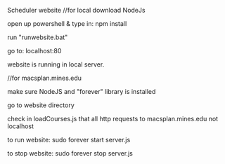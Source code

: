 Scheduler website
//for local
download NodeJs

open up powershell & type in: npm install

run "runwebsite.bat"

go to: localhost:80

website is running in local server.

//for macsplan.mines.edu

make sure NodeJS and "forever" library is installed

go to website directory

check in loadCourses.js that all http requests to macsplan.mines.edu not localhost

to run website:
sudo forever start server.js

to stop website:
sudo forever stop server.js


